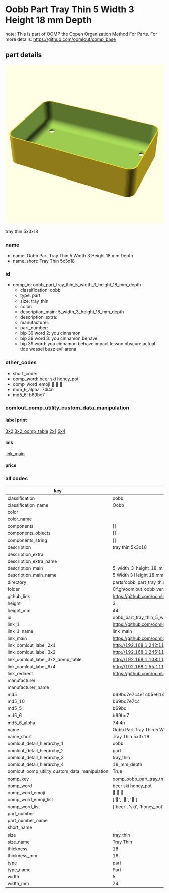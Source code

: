 # Oobb Part Tray Thin 5 Width 3 Height 18 mm Depth  

note: This is part of OOMP the Oopen Organization Method For Parts. For more details: https://github.com/oomlout/oomp_base

##  part details
  

[![](3dpr.png)](3dpr.png)

tray thin 5x3x18



### name
* name: Oobb Part Tray Thin 5 Width 3 Height 18 mm Depth
* name_short: Tray Thin 5x3x18 
### id
* oomp_id: oobb_part_tray_thin_5_width_3_height_18_mm_depth
  * classification: oobb
  * type: part
  * size: tray_thin
  * color: 
  * description_main: 5_width_3_height_18_mm_depth
  * description_extra: 
  * manufacturer: 
  * part_number: 
  * bip 39 word 2: you cinnamon
  * bip 39 word 3: you cinnamon behave
  * bip 39 word: you cinnamon behave impact lesson obscure actual tide weasel buzz evil arena

### other_codes
* short_code: 
* oomp_word: beer ski honey_pot
* oomp_word_emoji :beer: :ski: :honey_pot:
* md5_6_alpha: 74i4n
* md5_6: b69bc7






### oomlout_oomp_utility_custom_data_manipulation
#### label print
[3x2](http://192.168.1.245:1112/?label=oomp%2074i4n)
[3x2_oomp_table](http://192.168.1.108:1112/?label=oomp%2074i4n)
[2x1](http://192.168.1.242:1112/?label=oomp%2074i4n)
[6x4](http://192.168.1.55:1112/?label=oomp%2074i4n)    

#### link

[link_main](https://github.com/oomlout/oomlout_oobb_version_4_generated_parts/tree/main/navigation_oomp/oobb/part/tray_thin/5_width_3_height_18_mm_depth/part)                              

#### price







### all codes 
| key | value |  
| --- | --- |  
| classification | oobb |  
| classification_name | Oobb |  
| color |  |  
| color_name |  |  
| components | [] |  
| components_objects | [] |  
| components_string | [] |  
| description | tray thin 5x3x18 |  
| description_extra |  |  
| description_extra_name |  |  
| description_main | 5_width_3_height_18_mm_depth |  
| description_main_name | 5 Width 3 Height 18 mm Depth |  
| directory | parts/oobb_part_tray_thin_5_width_3_height_18_mm_depth |  
| folder | C:\gh\oomlout_oobb_version_4_generated_parts\parts\oobb_part_tray_thin_5_width_3_height_18_mm_depth |  
| github_link | https://github.com/oomlout/oomlout_oomp_part_src/tree/main/parts/oobb_part_tray_thin_5_width_3_height_18_mm_depth |  
| height | 3 |  
| height_mm | 44 |  
| id | oobb_part_tray_thin_5_width_3_height_18_mm_depth |  
| link_1 | https://github.com/oomlout/oomlout_oobb_version_4_generated_parts/tree/main/navigation_oomp/oobb/part/tray_thin/5_width_3_height_18_mm_depth/part |  
| link_1_name | link_main |  
| link_main | https://github.com/oomlout/oomlout_oobb_version_4_generated_parts/tree/main/navigation_oomp/oobb/part/tray_thin/5_width_3_height_18_mm_depth/part |  
| link_oomlout_label_2x1 | http://192.168.1.242:1112/?label=oomp%2074i4n |  
| link_oomlout_label_3x2 | http://192.168.1.245:1112/?label=oomp%2074i4n |  
| link_oomlout_label_3x2_oomp_table | http://192.168.1.108:1112/?label=oomp%2074i4n |  
| link_oomlout_label_6x4 | http://192.168.1.55:1112/?label=oomp%2074i4n |  
| link_redirect | https://github.com/oomlout/oomlout_oobb_version_4_generated_parts/tree/main/parts/oobb_tray_thin_05_03_18 |  
| manufacturer |  |  
| manufacturer_name |  |  
| md5 | b69bc7e7c4e1c05e6140371c28ca47f9 |  
| md5_10 | b69bc7e7c4 |  
| md5_5 | b69bc |  
| md5_6 | b69bc7 |  
| md5_6_alpha | 74i4n |  
| name | Oobb Part Tray Thin 5 Width 3 Height 18 mm Depth |  
| name_short | Tray Thin 5x3x18  |  
| oomlout_detail_hierarchy_1 | oobb |  
| oomlout_detail_hierarchy_2 | part |  
| oomlout_detail_hierarchy_3 | tray_thin |  
| oomlout_detail_hierarchy_4 | 18_mm_depth |  
| oomlout_oomp_utility_custom_data_manipulation | True |  
| oomp_key | oomp_oobb_part_tray_thin_5_width_3_height_18_mm_depth |  
| oomp_word | beer ski honey_pot |  
| oomp_word_emoji | :beer: :ski: :honey_pot: |  
| oomp_word_emoji_list | [':beer:', ':ski:', ':honey_pot:'] |  
| oomp_word_list | ['beer', 'ski', 'honey_pot'] |  
| part_number |  |  
| part_number_name |  |  
| short_name |  |  
| size | tray_thin |  
| size_name | Tray Thin |  
| thickness | 18 |  
| thickness_mm | 18 |  
| type | part |  
| type_name | Part |  
| width | 5 |  
| width_mm | 74 |  
